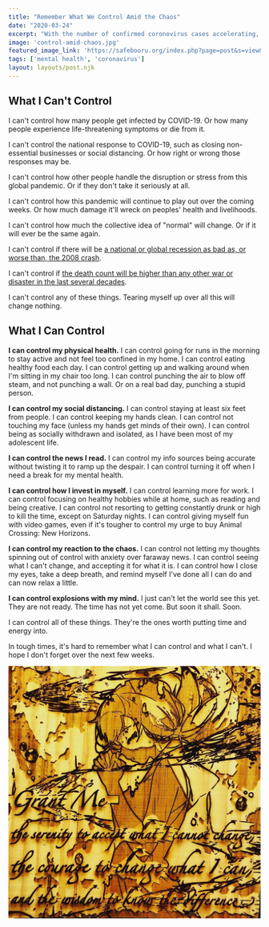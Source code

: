 ```yaml
---
title: "Remember What We Control Amid the Chaos"
date: "2020-03-24"
excerpt: "With the number of confirmed coronovirus cases accelerating, I try to remember what I can and can't control ."
image: 'control-amid-chaos.jpg'
featured_image_link: 'https://safebooru.org/index.php?page=post&s=view&id=3022128'
tags: ['mental health', 'coronavirus']
layout: layouts/post.njk
---
```


## What I Can't Control

I can't control how many people get infected by COVID-19. Or how many people experience life-threatening symptoms or die from it.

I can't control the national response to COVID-19, such as closing non-essential businesses or social distancing. Or how right or wrong those responses may be.

I can't control how other people handle the disruption or stress from this global pandemic. Or if they don't take it seriously at all.

I can't control how this pandemic will continue to play out over the coming weeks. Or how much damage it'll wreck on peoples' health and livelihoods.

I can't control how much the collective idea of "normal" will change. Or if it will ever be the same again.

I can't control if there will be [a national or global recession as bad as, or worse than, the 2008 crash](https://thehill.com/policy/finance/economy/489174-imf-coronavirus-recession-will-be-as-bad-as-financial-crisis).

I can't control if [the death count will be higher than any other war or disaster in the last several decades](https://www.nytimes.com/2020/03/17/world/europe/coronavirus-imperial-college-johnson.html).

I can't control any of these things. Tearing myself up over all this will change nothing.

## What I Can Control

**I can control my physical health.** I can control going for runs in the morning to stay active and not feel too confined in my home. I can control eating healthy food each day. I can control getting up and walking around when I'm sitting in my chair too long. I can control punching the air to blow off steam, and not punching a wall. Or on a real bad day, punching a stupid person.

**I can control my social distancing.** I can control staying at least six feet from people. I can control keeping my hands clean. I can control not touching my face (unless my hands get minds of their own). I can control being as socially withdrawn and isolated, as I have been most of my adolescent life.

**I can control the news I read.** I can control my info sources being accurate without twisting it to ramp up the despair. I can control turning it off when I need a break for my mental health.

**I can control how I invest in myself.** I can control learning more for work. I can control focusing on healthy hobbies while at home, such as reading and being creative. I can control not resorting to getting constantly drunk or high to kill the time, except on Saturday nights. I can control giving myself fun with video games, even if it's tougher to control my urge to buy Animal Crossing: New Horizons.

**I can control my reaction to the chaos.** I can control not letting my thoughts spinning out of control with anxiety over faraway news. I can control seeing what I can't change, and accepting it for what it is. I can control how I close my eyes, take a deep breath, and remind myself I've done all I can do and can now relax a little.

**I can control explosions with my mind.** I just can't let the world see this yet. They are not ready. The time has not yet come. But soon it shall. Soon.

I can control all of these things. They're the ones worth putting time and energy into.

In tough times, it's hard to remember what I can control and what I can't. I hope I don't forget over the next few weeks.

<img alt="A laser-cut wood print with the quote 'grant me the serenity to accept what I cannot change, the courage to change what I can, and the wisdom to know the difference.'" src="/assets/images/posts/control-chaos/can-control-cut.jpg" class="block mx-auto md--width-75" />
